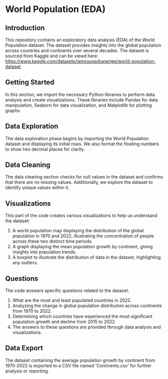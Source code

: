 # World Population (EDA) 

## Introduction

This repository contains an exploratory data analysis (EDA) of the World Population dataset. The dataset provides insights into the global population across countries and continents over several decades. The dataset is sourced from Kaggle and can be viewd here: https://www.kaggle.com/datasets/iamsouravbanerjee/world-population-dataset

## Getting Started

In this section, we import the necessary Python libraries to perform data analysis and create visualizations. These libraries include Pandas for data manipulation, Seaborn for data visualization, and Matplotlib for plotting graphs.

## Data Exploration

The data exploration phase begins by importing the World Population dataset and displaying its initial rows. We also format the floating numbers to show two decimal places for clarity.

## Data Cleaning

The data cleaning section checks for null values in the dataset and confirms that there are no missing values. Additionally, we explore the dataset to identify unique values within it.

## Visualizations

This part of the code creates various visualizations to help us understand the dataset:

1. A world population map displaying the distribution of the global population in 1970 and 2022, illustrating the concentration of people across these two distinct time periods.
2. A graph displaying the mean population growth by continent, giving insights into population trends.
3. A boxplot to illustrate the distribution of data in the dataset, highlighting any outliers.
   
## Questions

The code answers specific questions related to the dataset:

1. What are the most and least populated countries in 2022.
2. Analyzing the change in global population distribution across continents from 1970 to 2022.
3. Determining which countries have experienced the most significant population growth and decline from 2015 to 2022.
4. The answers to these questions are provided through data analysis and visualizations.

## Data Export

The dataset containing the average population growth by continent from 1970-2022 is exported to a CSV file named 'Continents.csv' for further analysis or reporting.

